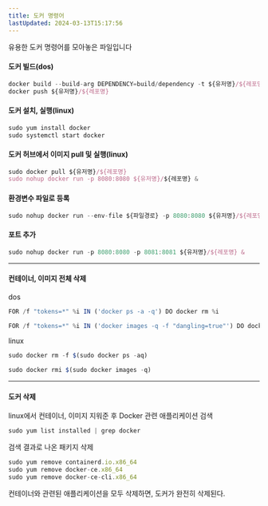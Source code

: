 ```yaml
---
title: 도커 명령어
lastUpdated: 2024-03-13T15:17:56
---
```


유용한 도커 명령어를 모아놓은 파일입니다

#### 도커 빌드(dos)

```js
docker build --build-arg DEPENDENCY=build/dependency -t ${유저명}/${레포명} --platform linux/amd64 .
docker push ${유저명}/${레포명}
```

#### 도커 설치, 실행(linux)

```js
sudo yum install docker
sudo systemctl start docker
```

#### 도커 허브에서 이미지 pull 및 실행(linux)

```js
sudo docker pull ${유저명}/${레포명}
sudo nohup docker run -p 8080:8080 ${유저명}/${레포명} &
```

#### 환경변수 파일로 등록

```js
sudo nohup docker run --env-file ${파일경로} -p 8080:8080 ${유저명}/${레포명} &
```

#### 포트 추가

```js
sudo nohup docker run -p 8080:8080 -p 8081:8081 ${유저명}/${레포명} &
```

---

#### 컨테이너, 이미지 전체 삭제

dos

```js
FOR /f "tokens=*" %i IN ('docker ps -a -q') DO docker rm %i

FOR /f "tokens=*" %i IN ('docker images -q -f "dangling=true"') DO docker rmi %i
```

linux

```js
sudo docker rm -f $(sudo docker ps -aq)

sudo docker rmi $(sudo docker images -q)
```

---

#### 도커 삭제

linux에서 컨테이너, 이미지 지워준 후 Docker 관련 애플리케이션 검색

```js
sudo yum list installed | grep docker
```

검색 결과로 나온 패키지 삭제

```js
sudo yum remove containerd.io.x86_64
sudo yum remove docker-ce.x86_64
sudo yum remove docker-ce-cli.x86_64
```

컨테이너와 관련된 애플리케이션을 모두 삭제하면, 도커가 완전히 삭제된다.
